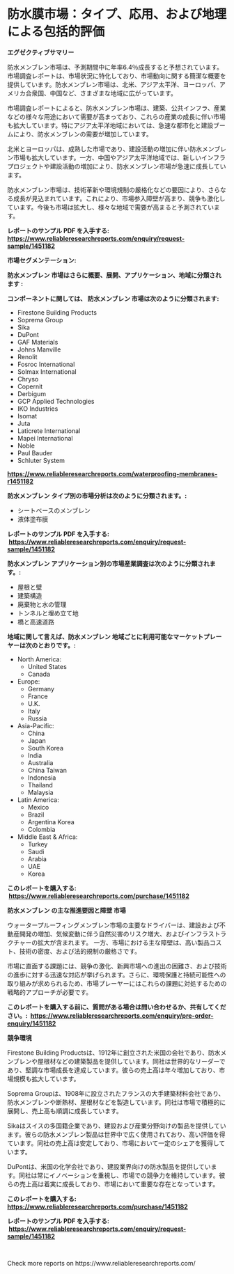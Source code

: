 <p><h1>防水膜市場：タイプ、応用、および地理による包括的評価</h1></p><p><strong>エグゼクティブサマリー</strong></p>
<p><p>防水メンブレン市場は、予測期間中に年率6.4％成長すると予想されています。市場調査レポートは、市場状況に特化しており、市場動向に関する簡潔な概要を提供しています。防水メンブレン市場は、北米、アジア太平洋、ヨーロッパ、アメリカ合衆国、中国など、さまざまな地域に広がっています。</p><p>市場調査レポートによると、防水メンブレン市場は、建築、公共インフラ、産業などの様々な用途において需要が高まっており、これらの産業の成長に伴い市場も拡大しています。特にアジア太平洋地域においては、急速な都市化と建設ブームにより、防水メンブレンの需要が増加しています。</p><p>北米とヨーロッパは、成熟した市場であり、建設活動の増加に伴い防水メンブレン市場も拡大しています。一方、中国やアジア太平洋地域では、新しいインフラプロジェクトや建設活動の増加により、防水メンブレン市場が急速に成長しています。</p><p>防水メンブレン市場は、技術革新や環境規制の厳格化などの要因により、さらなる成長が見込まれています。これにより、市場参入障壁が高まり、競争も激化しています。今後も市場は拡大し、様々な地域で需要が高まると予測されています。</p></p>
<p><strong>レポートのサンプル PDF を入手する: <a href="https://www.reliableresearchreports.com/enquiry/request-sample/1451182">https://www.reliableresearchreports.com/enquiry/request-sample/1451182</a></strong></p>
<p><strong>市場セグメンテーション:</strong></p>
<p><strong> 防水メンブレン 市場はさらに概要、展開、アプリケーション、地域に分類されます :</strong></p>
<p><strong>コンポーネントに関しては、 防水メンブレン 市場は次のように分類されます: &nbsp;</strong></p>
<p><ul><li>Firestone Building Products</li><li>Soprema Group</li><li>Sika</li><li>DuPont</li><li>GAF Materials</li><li>Johns Manville</li><li>Renolit</li><li>Fosroc International</li><li>Solmax International</li><li>Chryso</li><li>Copernit</li><li>Derbigum</li><li>GCP Applied Technologies</li><li>IKO Industries</li><li>Isomat</li><li>Juta</li><li>Laticrete International</li><li>Mapei International</li><li>Noble</li><li>Paul Bauder</li><li>Schluter System</li></ul></p>
<p><strong><a href="https://www.reliableresearchreports.com/waterproofing-membranes-r1451182">https://www.reliableresearchreports.com/waterproofing-membranes-r1451182</a></strong></p>
<p><strong> 防水メンブレン タイプ別の市場分析は次のように分類されます。:</strong></p>
<p><ul><li>シートベースのメンブレン</li><li>液体塗布膜</li></ul></p>
<p><strong>レポートのサンプル PDF を入手する: &nbsp;<a href="https://www.reliableresearchreports.com/enquiry/request-sample/1451182">https://www.reliableresearchreports.com/enquiry/request-sample/1451182</a></strong></p>
<p><strong> 防水メンブレン アプリケーション別の市場産業調査は次のように分類されます。:</strong></p>
<p><ul><li>屋根と壁</li><li>建築構造</li><li>廃棄物と水の管理</li><li>トンネルと埋め立て地</li><li>橋と高速道路</li></ul></p>
<p><strong>地域に関して言えば、防水メンブレン 地域ごとに利用可能なマーケットプレーヤーは次のとおりです。:</strong></p>
<p><ul>
    <li>
        North America:
        <ul>
            <li>United States</li>
            <li>Canada</li>
        </ul>
    </li>
    <li>
        Europe:
        <ul>
            <li>Germany</li>
            <li>France</li>
            <li>U.K.</li>
            <li>Italy</li>
            <li>Russia</li>
        </ul>
    </li>
    <li>
        Asia-Pacific:
        <ul>
            <li>China</li>
            <li>Japan</li>
            <li>South Korea</li>
            <li>India</li>
            <li>Australia</li>
            <li>China Taiwan</li>
            <li>Indonesia</li>
            <li>Thailand</li>
            <li>Malaysia</li>
        </ul>
    </li>
    <li>
        Latin America:
        <ul>
            <li>Mexico</li>
            <li>Brazil</li>
            <li>Argentina Korea</li>
            <li>Colombia</li>
        </ul>
    </li>
    <li>
        Middle East & Africa:
        <ul>
            <li>Turkey</li>
            <li>Saudi</li>
            <li>Arabia</li>
            <li>UAE</li>
            <li>Korea</li>
        </ul>
    </li>
    </ul></p>
<p><strong>このレポートを購入する: &nbsp;<a href="https://www.reliableresearchreports.com/purchase/1451182">https://www.reliableresearchreports.com/purchase/1451182</a></strong></p>
<p><strong>防水メンブレン の主な推進要因と障壁 市場</strong></p>
<p><p>ウォータープルーフィングメンブレン市場の主要なドライバーは、建設および不動産開発の増加、気候変動に伴う自然災害のリスク増大、およびインフラストラクチャーの拡大が含まれます。 一方、市場における主な障壁は、高い製品コスト、技術の密度、および法的規制の厳格さです。</p><p>市場に直面する課題には、競争の激化、新興市場への進出の困難さ、および技術の進歩に対する迅速な対応が挙げられます。さらに、環境保護と持続可能性への取り組みが求められるため、市場プレーヤーにはこれらの課題に対処するための戦略的アプローチが必要です。</p></p>
<p><strong>このレポートを購入する前に、質問がある場合は問い合わせるか、共有してください。:&nbsp; <a href="https://www.reliableresearchreports.com/enquiry/pre-order-enquiry/1451182">https://www.reliableresearchreports.com/enquiry/pre-order-enquiry/1451182</a></strong></p>
<p><strong>競争環境</strong></p>
<p><p>Firestone Building Productsは、1912年に創立された米国の会社であり、防水メンブレンや屋根材などの建築製品を提供しています。同社は世界的なリーダーであり、堅調な市場成長を達成しています。彼らの売上高は年々増加しており、市場規模も拡大しています。</p><p>Soprema Groupは、1908年に設立されたフランスの大手建築材料会社であり、防水メンブレンや断熱材、屋根材などを製造しています。同社は市場で積極的に展開し、売上高も順調に成長しています。</p><p>Sikaはスイスの多国籍企業であり、建設および産業分野向けの製品を提供しています。彼らの防水メンブレン製品は世界中で広く使用されており、高い評価を得ています。同社の売上高は安定しており、市場において一定のシェアを獲得しています。</p><p>DuPontは、米国の化学会社であり、建設業界向けの防水製品を提供しています。同社は常にイノベーションを重視し、市場での競争力を維持しています。彼らの売上高は着実に成長しており、市場において重要な存在となっています。</p></p>
<p><strong>このレポートを購入する: &nbsp; <a href="https://www.reliableresearchreports.com/purchase/1451182">https://www.reliableresearchreports.com/purchase/1451182</a></strong></p>
<p><strong>レポートのサンプル PDF を入手する: &nbsp;<a href="https://www.reliableresearchreports.com/enquiry/request-sample/1451182">https://www.reliableresearchreports.com/enquiry/request-sample/1451182</a></strong><strong></strong></p>
<p>&nbsp;</p>
<p>Check more reports on https://www.reliableresearchreports.com/</p>